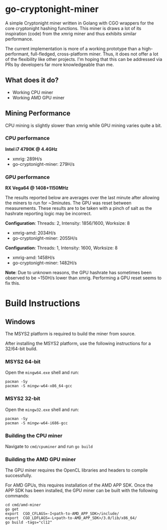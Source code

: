 # go-cryptonight-miner

A simple Cryptonight miner written in Golang with CGO wrappers for the core cryptonight hashing functions. This miner is draws a lot of its inspiration (code) from the xmrig miner and thus exhibits similar performance.

The current implementation is more of a working prototype than a high-performant, full-fledged, cross-platform miner. Thus, it does not offer a lot of the flexibility like other projects.
I'm hoping that this can be addressed via PRs by developers far more knowledgeable than me.

## What does it do?
  - Working CPU miner
  - Working AMD GPU miner

## Mining Performance
CPU mining is slightly slower than xmrig while GPU mining varies quite a bit.

### CPU performance
**Intel i7 4790K @ 4.4GHz**  

  - xmrig:                 289H/s
  - go-cryptonight-miner:  279H/s

### GPU performance
**RX Vega64 @ 1408+1150MHz**  

The results reported below are averages over the last minute after allowing the miners to run for ~3minutes. The GPU was reset between measurements. These results are to be taken with a pinch of salt as the hashrate reporting logic may be incorrect.

**Configuration**: Threads: 2, Intensity: 1856/1600, Worksize: 8
  - xmrig-amd:            2034H/s
  - go-cryptonight-miner: 2055H/s
  
**Configuration**: Threads: 1, Intensity: 1600, Worksize: 8
  - xmrig-amd:            1458H/s
  - go-cryptonight-miner: 1482H/s

**Note**: Due to unknown reasons, the GPU hashrate has sometimes been observed to be ~150H/s lower than xmrig. Performing a GPU reset seems to fix this.

# Build Instructions

## Windows
The MSYS2 platform is required to build the miner from source.  

After installing the MSYS2 platform, use the following instructions for a 32/64-bit build.

### MSYS2 64-bit
Open the `mingw64.exe` shell and run:

    pacman -Sy
    pacman -S mingw-w64-x86_64-gcc

### MSYS2 32-bit
Open the `mingw32.exe` shell and run:

    pacman -Sy
    pacman -S mingw-w64-i686-gcc

### Building the CPU miner
Navigate to `cmd/cpuminer` and run `go build`

### Building the AMD GPU miner
The GPU miner requires the OpenCL libraries and headers to compile successfully.

For AMD GPUs, this requires installation of the AMD APP SDK. Once the APP SDK has been installed, the GPU miner can be built with the following commands:

    cd cmd/amd-miner
    go get
    export  CGO_CFLAGS=-I<path-to-AMD_APP_SDK>/include/
    export  CGO_LDFLAGS=-L<path-to-AMD_APP_SDK>/3.0/lib/x86_64/
    go build -tags="cl12"
    
